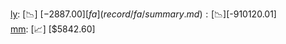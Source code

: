 [ly](record/ly/summary.md): [📉] [$-2887.00]  
[fa](record/fa/summary.md): [📉] [$-910120.01]  
[mm](record/mm/summary.md): [📈] [$5842.60]  
